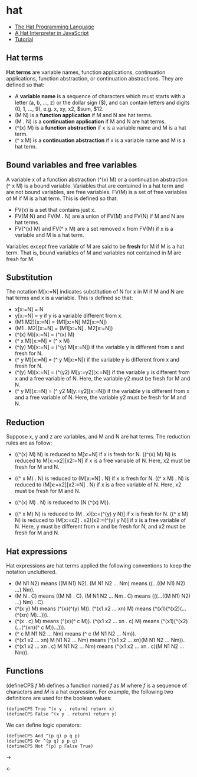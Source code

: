 # hat
- [The Hat Programming Language](https://shima3.github.io/hat/)
- [A Hat Interpreter in JavaScript](https://shima3.github.io/hat/js/)
- [Tutorial](https://shima3.github.io/hat/tutorial/)

## Hat terms

**Hat terms** are variable names, function applications, continuation applications, function abstraction, or continuation abstractions.
They are defined so that:
- A **variable name** is a sequence of characters which must starts with a letter (a, b, ..., z) or the dollar sign ($), and can contain letters and digits (0, 1, ..., 9), e.g. x, xy, x2, $sum, $12.
- (M N) is a **function application** if M and N are hat terms.
- (M . N) is a **continuation application** if M and N are hat terms.
- (^(x) M) is a **function abstraction** if x is a variable name and M is a hat term.
- (^ x M) is a **continuation abstraction** if x is a variable name and M is a hat term.

## Bound variables and free variables

A variable x of a function abstraction (^(x) M) or a continuation abstraction (^ x M) is a bound variable.
Variables that are contained in a hat term and are not bound variables, are free variables.
FV(M) is a set of free variables of M if M is a hat term.
This is defined so that:
- FV(x) is a set that contains just x.
- FV(M N) and FV(M . N) are a union of FV(M) and FV(N) if M and N are hat terms.
- FV(^(x) M) and FV(^ x M) are a set removed x from FV(M) if x is a variable and M is a hat term.

Variables except free variable of M are said to be **fresh** for M if M is a hat term.
That is, bound variables of M and variables not contained in M are fresh for M.

## Substitution

The notation M[x:=N] indicates substitution of N for x in M if M and N are hat terms and x is a variable.
This is defined so that:
- x[x:=N] = N
- y[x:=N] = y if y is a variable different from x.
- (M1 M2)[x:=N] = (M1[x:=N] M2[x:=N])
- (M1 . M2)[x:=N] = (M1[x:=N] . M2[x:=N])
- (^(x) M)[x:=N] = (^(x) M)
- (^ x M)[x:=N] = (^ x M)
- (^(y) M)[x:=N] = (^(y) M[x:=N]) if the variable y is different from x and fresh for N.
- (^ y M)[x:=N] = (^ y M[x:=N]) if the variable y is different from x and fresh for N.
- (^(y) M)[x:=N] = (^(y2) M[y:=y2][x:=N]) if the variable y is different from x and a free variable of N.
Here, the variable y2 must be fresh for M and N.
- (^ y M)[x:=N] = (^ y2 M[y:=y2][x:=N]) if the variable y is different from x and a free variable of N.
Here, the variable y2 must be fresh for M and N.

## Reduction

Suppose x, y and z are variables, and M and N are hat terms.
The reduction rules are as follow:

- ((^(x) M) N) is reduced to M[x:=N] if x is fresh for N.
((^(x) M) N) is reduced to M[x:=x2][x2:=N] if x is a free variable of N.
Here, x2 must be fresh for M and N.

- ((^ x M) . N) is reduced to (M[x:=N] . N) if x is fresh for N.
((^ x M) . N) is reduced to (M[x:=x2][x2:=N] . N) if x is a free variable of N.
Here, x2 must be fresh for M and N.

- ((^(x) M) . N) is reduced to (N (^(x) M)).

- ((^ x M) N) is reduced to (M . x)[x:=(^(y) y N)] if x is fresh for N.
((^ x M) N) is reduced to (M[x:=x2] . x2)[x2:=(^(y) y N)] if x is a free variable of N.
Here, y must be different from x and be fresh for N, and x2 must be fresh for M and N.

## Hat expressions

Hat expressions are hat terms applied the following conventions to keep the notation uncluttered.
- (M N1 N2) means ((M N1) N2).
(M N1 N2 ... Nm) means ((...((M N1) N2) ...) Nm).
- (M N . C) means ((M N) . C).
(M N1 N2 ... Nm . C) means (((...((M N1) N2) ...) Nm) . C).
- (^(x y) M) means (^(x)(^(y) M)).
(^(x1 x2 ... xn) M) means (^(x1)(^(x2)(...(^(xn) M)...))).
- (^(x . c) M) means (^(x)(^ c M)).
(^(x1 x2 ... xn . c) M) means (^(x1)(^(x2)(...(^(xn)(^ c M))...))).
- (^ c M N1 N2 ... Nm) means (^ c (M N1 N2 ... Nm)).
- (^(x1 x2 ... xn) M N1 N2 ... Nm) means (^(x1 x2 ... xn)(M N1 N2 ... Nm)).
- (^(x1 x2 ... xn . c) M N1 N2 ... Nm) means (^(x1 x2 ... xn . c)(M N1 N2 ... Nm)).

## Functions

(defineCPS *f* *M*) defines a function named *f* as *M* where *f* is a sequence of characters and *M* is a hat expression.
For example, the following two definitions are used for the boolean values:
```
(defineCPS True ^(x y . return) return x)
(defineCPS False ^(x y . return) return y)
```
We can define logic operators:
```
(defineCPS And ^(p q) p q p)
(defineCPS Or ^(p q) p p q)
(defineCPS Not ^(p) p False True)
```

->

$\leftarrow$
